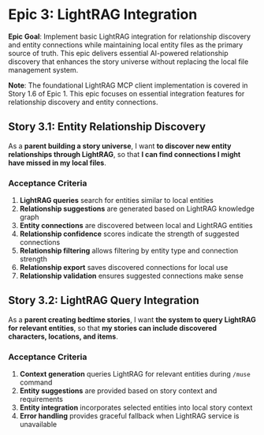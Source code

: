 # Epic 3: LightRAG Integration

**Epic Goal**: Implement basic LightRAG integration for relationship discovery and entity connections while maintaining local entity files as the primary source of truth. This epic delivers essential AI-powered relationship discovery that enhances the story universe without replacing the local file management system.

**Note**: The foundational LightRAG MCP client implementation is covered in Story 1.6 of Epic 1. This epic focuses on essential integration features for relationship discovery and entity connections.

## Story 3.1: Entity Relationship Discovery

As a **parent building a story universe**,
I want **to discover new entity relationships through LightRAG**,
so that **I can find connections I might have missed in my local files**.

### Acceptance Criteria

1. **LightRAG queries** search for entities similar to local entities
2. **Relationship suggestions** are generated based on LightRAG knowledge graph
3. **Entity connections** are discovered between local and LightRAG entities
4. **Relationship confidence** scores indicate the strength of suggested connections
5. **Relationship filtering** allows filtering by entity type and connection strength
6. **Relationship export** saves discovered connections for local use
7. **Relationship validation** ensures suggested connections make sense

## Story 3.2: LightRAG Query Integration

As a **parent creating bedtime stories**,
I want **the system to query LightRAG for relevant entities**,
so that **my stories can include discovered characters, locations, and items**.

### Acceptance Criteria

1. **Context generation** queries LightRAG for relevant entities during `/muse` command
2. **Entity suggestions** are provided based on story context and requirements
3. **Entity integration** incorporates selected entities into local story context
4. **Error handling** provides graceful fallback when LightRAG service is unavailable

